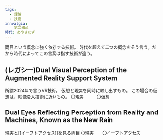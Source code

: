 ```yaml
---
tags:
  - 理論
  - 技術
innvalgia:
  - 第三構成
時代: あやまたず
---
```

両目という概念に強く依存する技術。
時代を超えて二つの概念をそう言う。だから時代によってこの言葉は指す技術が違う。
## (レガシー)Dual Visual Perception of the Augmented Reality Support System
所謂2024年で言うVR技術。
仮想と現実を同時に映し出すもの。
この場合の仮想は、映像没入技術に近いもの。
〇現実　　　〇仮想
## Dual Eyes Reflecting Perception from Reality and Machines, Known as the New Rain
現実と[[イーフトアクセス]]を見る両目
〇現実　　〇イーフトアクセス